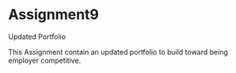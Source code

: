 # Assignment9
Updated Portfolio

This Assignment contain an updated portfolio to build toward being employer competitive.
